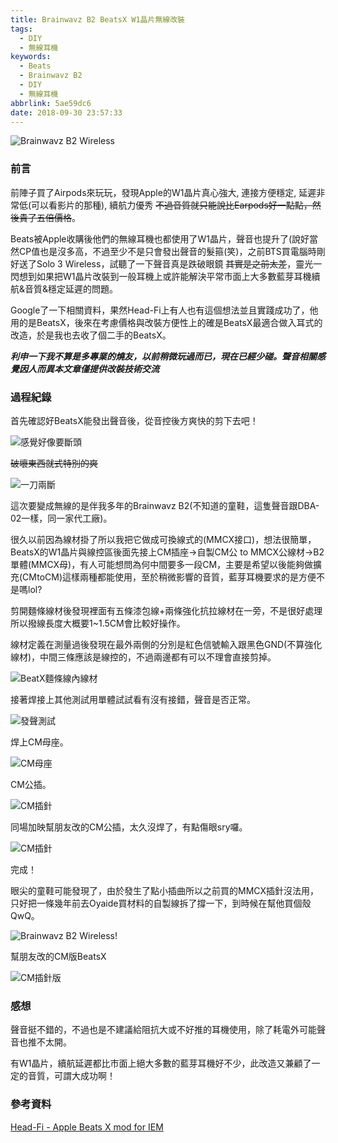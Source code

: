 ```yaml
---
title: Brainwavz B2 BeatsX W1晶片無線改裝
tags:
  - DIY
  - 無線耳機
keywords:
  - Beats
  - Brainwavz B2
  - DIY
  - 無線耳機
abbrlink: 5ae59dc6
date: 2018-09-30 23:57:33
---
```


![Brainwavz B2 Wireless](https://res.cloudinary.com/driftkingtw/image/upload/v1538323439/blog/2018/09/30/Brainwavz-B2-BeatsX-W1%E6%99%B6%E7%89%87%E7%84%A1%E7%B7%9A%E6%94%B9%E8%A3%9D/P_20180930_233734_vHDR_Auto.jpg)

### 前言

前陣子買了Airpods來玩玩，發現Apple的W1晶片真心強大, 連接方便穩定, 延遲非常低(可以看影片的那種), 續航力優秀 ~~不過音質就只能說比Earpods好一點點，然後貴了五倍價格~~。

Beats被Apple收購後他們的無線耳機也都使用了W1晶片，聲音也提升了(說好當然CP值也是沒多高，不過至少不是只會發出聲音的髮箍(笑)，之前BTS買電腦時剛好送了Solo 3 Wireless，試聽了一下聲音真是跌破眼鏡 ~~其實是之前太差~~，靈光一閃想到如果把W1晶片改裝到一般耳機上或許能解決平常市面上大多數藍芽耳機續航&音質&穩定延遲的問題。

Google了一下相關資料，果然Head-Fi上有人也有這個想法並且實踐成功了，他用的是BeatsX，後來在考慮價格與改裝方便性上的確是BeatsX最適合做入耳式的改造，於是我也去收了個二手的BeatsX。

<strong>*利申一下我不算是多專業的燒友，以前稍微玩過而已，現在已經少碰。聲音相關感覺因人而異本文章僅提供改裝技術交流*</strong>

### 過程紀錄

首先確認好BeatsX能發出聲音後，從音控後方爽快的剪下去吧！

![感覺好像要斷頭](https://res.cloudinary.com/driftkingtw/image/upload/a_90/v1538323416/blog/2018/09/30/Brainwavz-B2-BeatsX-W1%E6%99%B6%E7%89%87%E7%84%A1%E7%B7%9A%E6%94%B9%E8%A3%9D/P_20180930_184454_vHDR_Auto.jpg)

~~破壞東西就式特別的爽~~

![一刀兩斷](https://res.cloudinary.com/driftkingtw/image/upload/v1538323418/blog/2018/09/30/Brainwavz-B2-BeatsX-W1%E6%99%B6%E7%89%87%E7%84%A1%E7%B7%9A%E6%94%B9%E8%A3%9D/P_20180930_184650_vHDR_Auto.jpg)

這次要變成無線的是伴我多年的Brainwavz B2(不知道的童鞋，這隻聲音跟DBA-02一樣，同一家代工廠)。

很久以前因為線材掛了所以我把它做成可換線式的(MMCX接口)，想法很簡單，BeatsX的W1晶片與線控區後面先接上CM插座->自製CM公 to MMCX公線材->B2單體(MMCX母)，有人可能想問為何中間要多一段CM，主要是希望以後能夠做擴充(CMtoCM)這樣兩種都能使用，至於稍微影響的音質，藍芽耳機要求的是方便不是嗎lol?

剪開麵條線材後發現裡面有五條漆包線+兩條強化抗拉線材在一旁，不是很好處理所以撥線長度大概要1~1.5CM會比較好操作。

線材定義在測量過後發現在最外兩側的分別是紅色信號輸入跟黑色GND(不算強化線材)，中間三條應該是線控的，不過兩邊都有可以不理會直接剪掉。

![BeatX麵條線內線材](https://res.cloudinary.com/driftkingtw/image/upload/a_90/v1538323429/blog/2018/09/30/Brainwavz-B2-BeatsX-W1%E6%99%B6%E7%89%87%E7%84%A1%E7%B7%9A%E6%94%B9%E8%A3%9D/P_20180930_213245_vHDR_Auto.jpg)

接著焊接上其他測試用單體試試看有沒有接錯，聲音是否正常。

![發聲測試](https://res.cloudinary.com/driftkingtw/image/upload/v1538323426/blog/2018/09/30/Brainwavz-B2-BeatsX-W1%E6%99%B6%E7%89%87%E7%84%A1%E7%B7%9A%E6%94%B9%E8%A3%9D/P_20180930_195612_vHDR_Auto.jpg)

焊上CM母座。

![CM母座](https://res.cloudinary.com/driftkingtw/image/upload/a_0/v1538323433/blog/2018/09/30/Brainwavz-B2-BeatsX-W1%E6%99%B6%E7%89%87%E7%84%A1%E7%B7%9A%E6%94%B9%E8%A3%9D/P_20180930_213849_vHDR_Auto.jpg)

CM公插。

![CM插針](https://res.cloudinary.com/driftkingtw/image/upload/v1538323436/blog/2018/09/30/Brainwavz-B2-BeatsX-W1%E6%99%B6%E7%89%87%E7%84%A1%E7%B7%9A%E6%94%B9%E8%A3%9D/P_20180930_215819_vHDR_Auto.jpg)

同場加映幫朋友改的CM公插，太久沒焊了，有點傷眼sry囉。

![CM插針](https://res.cloudinary.com/driftkingtw/image/upload/v1538323427/blog/2018/09/30/Brainwavz-B2-BeatsX-W1%E6%99%B6%E7%89%87%E7%84%A1%E7%B7%9A%E6%94%B9%E8%A3%9D/P_20180930_211750_vHDR_Auto.jpg)

完成！

眼尖的童鞋可能發現了，由於發生了點小插曲所以之前買的MMCX插針沒法用，只好把一條幾年前去Oyaide買材料的自製線拆了撐一下，到時候在幫他買個殼QwQ。

![Brainwavz B2 Wireless!](https://res.cloudinary.com/driftkingtw/image/upload/v1538323439/blog/2018/09/30/Brainwavz-B2-BeatsX-W1%E6%99%B6%E7%89%87%E7%84%A1%E7%B7%9A%E6%94%B9%E8%A3%9D/P_20180930_233734_vHDR_Auto.jpg)

幫朋友改的CM版BeatsX

![CM插針版](https://res.cloudinary.com/driftkingtw/image/upload/v1538325406/blog/2018/09/30/Brainwavz-B2-BeatsX-W1%E6%99%B6%E7%89%87%E7%84%A1%E7%B7%9A%E6%94%B9%E8%A3%9D/P_20180930_233933_vHDR_Auto.jpg)

### 感想

聲音挺不錯的，不過也是不建議給阻抗大或不好推的耳機使用，除了耗電外可能聲音也推不太開。

有W1晶片，續航延遲都比市面上絕大多數的藍芽耳機好不少，此改造又兼顧了一定的音質，可謂大成功啊！

### 參考資料

[Head-Fi - Apple Beats X mod for IEM](https://www.head-fi.org/threads/apple-beats-x-mod-for-iem.844435/)